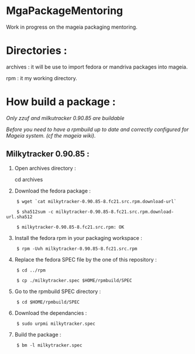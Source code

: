 MgaPackageMentoring
===================

Work in progress on the mageia packaging mentoring.

Directories :
============

archives :
  it will be use to import fedora or mandriva packages into mageia.

rpm :
  it my working directory.

How build a package :
====================

_Only zzuf and milkutracker 0.90.85 are buildable_

_Before you need to have a rpmbuild up to date and correctly configured for Mageia system. (cf the mageia wiki)._

Milkytracker 0.90.85 :
---------------------
1. Open archives directory :

    cd archives

2. Download the fedora package :

```
    $ wget `cat milkytracker-0.90.85-8.fc21.src.rpm.download-url`
```

```
    $ sha512sum -c milkytracker-0.90.85-8.fc21.src.rpm.download-url.sha512
```

```
    $ milkytracker-0.90.85-8.fc21.src.rpm: OK
```

3. Install the fedora rpm in your packaging workspace :

```
    $ rpm -Uvh milkytracker-0.90.85-8.fc21.src.rpm
```

4. Replace the fedora SPEC file by the one of this repository :

```
    $ cd ../rpm
```

```
    $ cp ./milkytracker.spec $HOME/rpmbuild/SPEC
```

5. Go to the rpmbuild SPEC directory :

```
    $ cd $HOME/rpmbuild/SPEC
```

6. Download the dependancies :

```
    $ sudo urpmi milkytracker.spec
```

7. Build the package :

```
    $ bm -l milkytracker.spec
```
